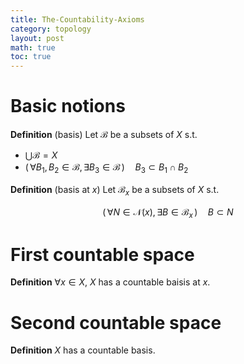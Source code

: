 ```yaml
---
title: The-Countability-Axioms
category: topology
layout: post
math: true
toc: true
---
```

# Basic notions 

**Definition** (basis) Let ${ \mathcal{B} }$ be a subsets of ${ X }$ s.t.
- ${ \bigcup \mathscr{B} = X }$
- ${ (\,\forall B_{1},B_{2} \in \mathcal{B},\exists B_{3} \in \mathcal{B}\,) \quad B_{3} \subset B_{1}\cap B_{2} }$

**Definition** (basis at ${ x }$) Let ${ \mathcal{B}_{x} }$ be a subsets of ${ X }$ s.t.

$$ (\,\forall N \in \mathcal{N}(x),\,\exists B \in \mathcal{B}_{x}\,) \quad B \subset N $$

# First countable space
**Definition** ${ \forall x \in X }$, ${ X }$ has a countable baisis at ${ x }$.

# Second countable space
**Definition** ${ X }$ has a countable basis.


